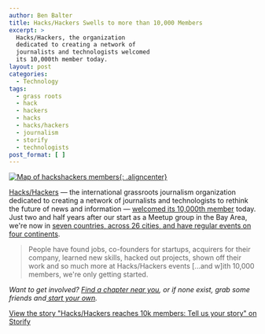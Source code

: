 ```yaml
---
author: Ben Balter
title: Hacks/Hackers Swells to more than 10,000 Members
excerpt: >
  Hacks/Hackers, the organization
  dedicated to creating a network of
  journalists and technologists welcomed
  its 10,000th member today.
layout: post
categories:
  - Technology
tags:
  - grass roots
  - hack
  - hackers
  - hacks
  - hacks/hackers
  - journalism
  - storify
  - technologists
post_format: [ ]
---
```


[![Map of hackshackers members](http://ben.balter.com/wp-content/uploads/2012/04/hacks-hackers-10k.png){: .aligncenter}][1]

[Hacks/Hackers][2] — the international grassroots journalism organization dedicated to creating a network of journalists and technologists to rethink the future of news and information — [welcomed its 10,000th member][3] today. Just two and half years after our start as a Meetup group in the Bay Area, we're now in [seven countries, across 26 cities, and have regular events on four continents][4].

> People have found jobs, co-founders for startups, acquirers for their company, learned new skills, hacked out projects, shown off their work and so much more at Hacks/Hackers events \[...and w\]ith 10,000 members, we're only getting started.

*Want to get involved? [Find a chapter near you][5], or if none exist, grab some friends and[ start your own][6].*

[View the story "Hacks/Hackers reaches 10k members: Tell us your story" on Storify][7]

[1]: http://ben.balter.com/wp-content/uploads/2012/04/hacks-hackers-10k.png
[2]: http://hackshackers.com/
[3]: http://hackshackers.com/blog/2012/04/19/hackshackers-passes-10k-members-worldwide/
[4]: http://hackshackers.meetup.com/
[5]: http://hackshackers.com/chapters/
[6]: http://hackshackers.com/resources/join/
[7]: http://storify.com/burtherman/hacks-hackers-reaches-10k-members-tell-us-your-sto.html
